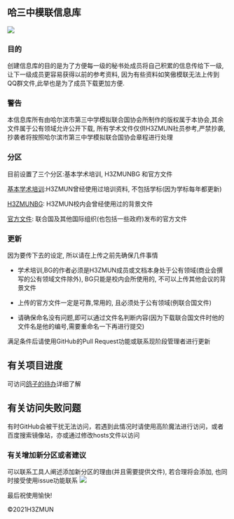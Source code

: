 ## 哈三中模联信息库

![](https://raw.githubusercontent.com/RailgunBreaker/h3zmun-database/main/img/logo.jpg)

### 目的

创建信息库的目的是为了方便每一级的秘书处成员将自己积累的信息传给下一级,让下一级成员更容易获得以前的参考资料, 因为有些资料如笑傲模联无法上传到QQ群文件,此举也是为了成员下载更加方便.



### 警告

本信息库所有由哈尔滨市第三中学模拟联合国协会所制作的版权属于本协会,其余文件属于公有领域允许公开下载, 所有学术文件仅供H3ZMUN社员参考,严禁抄袭, 抄袭者将按照哈尔滨市第三中学模拟联合国协会章程进行处理



### 分区

目前设置了三个分区:基本学术培训, H3ZMUNBG 和官方文件

[基本学术培训](https://github.com/RailgunBreaker/h3zmun-database/tree/main/1.%E5%9F%BA%E6%9C%AC%E5%AD%A6%E6%9C%AF%E5%9F%B9%E8%AE%AD):H3ZMUN曾经使用过培训资料, 不包括学标(因为学标每年都更新)

[H3ZMUNBG](https://github.com/RailgunBreaker/h3zmun-database/tree/main/2.H3ZMUNBG): H3ZMUN校内会曾经使用过的背景文件

[官方文件](https://github.com/RailgunBreaker/h3zmun-database/tree/main/3.%E5%AE%98%E6%96%B9%E6%96%87%E4%BB%B6): 联合国及其他国际组织(也包括一些政府)发布的官方文件

### 更新

因为要传下去的设定, 所以请在上传之前先确保几件事情

- 学术培训,BG的作者必须是H3ZMUN成员或文档本身处于公有领域(商业会撰写的公有领域文件除外), BG只能是校内会所使用的, 不可以上传其他会议的背景文件

- 上传的官方文件一定是可靠,常用的, 且必须处于公有领域(例联合国文件)

- 请确保命名没有问题,即可以通过文件名判断内容(因为下载联合国文件时他的文件名是他的编号,需要重命名一下再进行提交)

<p>满足条件后请使用GitHub的Pull Request功能或联系现阶段管理者进行更新</p>

## 有关项目进度

可访问[鸽子的待办](https://github.com/RailgunBreaker/h3zmun-database/projects/1)详细了解

## 有关访问失败问题

有时GitHub会被干扰无法访问，若遇到此情况时请使用高阶魔法进行访问，或者百度搜索镜像站，亦或通过修改hosts文件以访问


### 有关增加新分区或者建议

可以联系工具人阐述添加新分区的理由(并且需要提供文件), 若合理将会添加, 也同时接受使用issue功能联系
![](https://raw.githubusercontent.com/RailgunBreaker/h3zmun-database/main/img/logo2.jpg)

<p>最后祝使用愉快!</p>

  

©2021H3ZMUN

  

  

  
